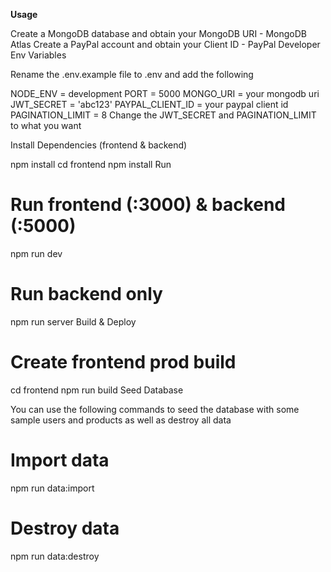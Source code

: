 ****Usage****

Create a MongoDB database and obtain your MongoDB URI - MongoDB Atlas
Create a PayPal account and obtain your Client ID - PayPal Developer
Env Variables

Rename the .env.example file to .env and add the following

NODE_ENV = development
PORT = 5000
MONGO_URI = your mongodb uri
JWT_SECRET = 'abc123'
PAYPAL_CLIENT_ID = your paypal client id
PAGINATION_LIMIT = 8
Change the JWT_SECRET and PAGINATION_LIMIT to what you want

Install Dependencies (frontend & backend)

npm install
cd frontend
npm install
Run


# Run frontend (:3000) & backend (:5000)
npm run dev

# Run backend only
npm run server
Build & Deploy

# Create frontend prod build
cd frontend
npm run build
Seed Database

You can use the following commands to seed the database with some sample users and products as well as destroy all data

# Import data
npm run data:import

# Destroy data
npm run data:destroy
